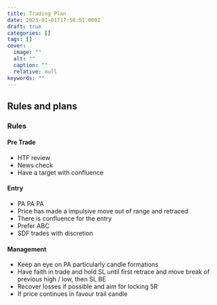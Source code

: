 ```yaml
---
title: Trading Plan
date: 2023-01-01T17:58:51.000Z
draft: true
categories: []
tags: []
cover:
  image: ""
  alt: ""
  caption: ""
  relative: null
keywords: ""
---
```

## Rules and plans
### Rules
#### Pre Trade
- HTF review
- News check
- Have a target with confluence
#### Entry
- PA PA PA
- Price has made a impulsive move out of range and retraced
- There is confluence for the entry
- Prefer ABC
- SDF trades with discretion
#### Management
- Keep an eye on PA particularly candle formations
- Have faith in trade and hold SL until first retrace and move break of previous high / low, then SL BE
- Recover losses if possible and aim for locking 5R
- If price continues in favour trail candle 
